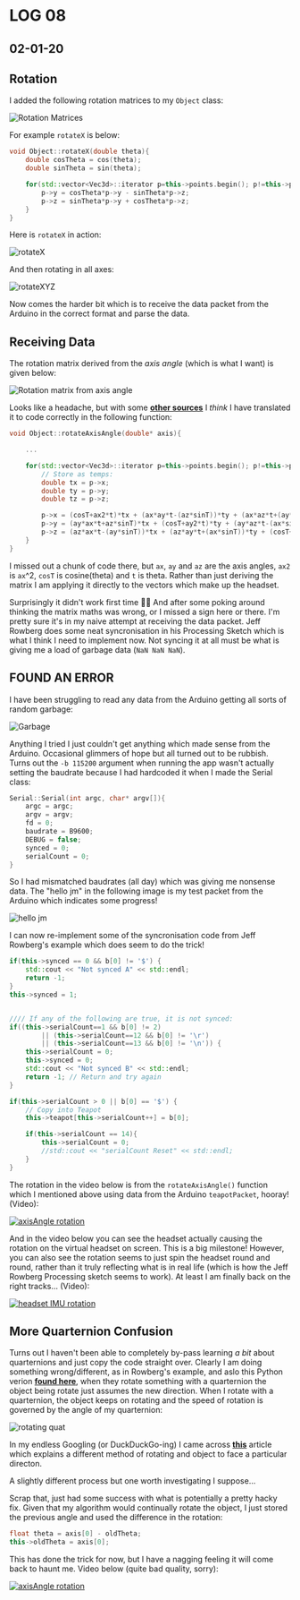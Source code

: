 # LOG 08
## 02-01-20

## Rotation

I added the following rotation matrices to my `Object` class:

![Rotation Matrices](https://live.staticflickr.com/65535/49393953496_667f878daf_o.png)

For example `rotateX` is below:

```c++
void Object::rotateX(double theta){
    double cosTheta = cos(theta);
    double sinTheta = sin(theta);

    for(std::vector<Vec3d>::iterator p=this->points.begin(); p!=this->points.end(); ++p){
        p->y = cosTheta*p->y - sinTheta*p->z;
        p->z = sinTheta*p->y + cosTheta*p->z;
    }
}
```

Here is `rotateX` in action:

![rotateX](https://media.giphy.com/media/lSTzR4cCG2Aosa6Rlb/giphy.gif)

And then rotating in all axes:

![rotateXYZ](https://media.giphy.com/media/iDJKfsahDVrrOjDdgL/giphy.gif)

Now comes the harder bit which is to receive the data packet from the Arduino in the correct format and parse the data.

## Receiving Data

The rotation matrix derived from the _axis angle_ (which is what I want) is given below:

![Rotation matrix from axis angle](https://live.staticflickr.com/65535/49393480268_65d4ffa88f_o.png)

Looks like a headache, but with some [__other sources__](https://www.euclideanspace.com/maths/geometry/rotations/conversions/angleToMatrix/index.htm) I _think_ I have translated it to code correctly in the following function:

```c++
void Object::rotateAxisAngle(double* axis){

    ...

    for(std::vector<Vec3d>::iterator p=this->points.begin(); p!=this->points.end(); ++p){
        // Store as temps:
        double tx = p->x;
        double ty = p->y;
        double tz = p->z;

        p->x = (cosT+ax2*t)*tx + (ax*ay*t-(az*sinT))*ty + (ax*az*t+(ay*sinT))*tz;
        p->y = (ay*ax*t+az*sinT)*tx + (cosT+ay2*t)*ty + (ay*az*t-(ax*sinT))*tz;
        p->z = (az*ax*t-(ay*sinT))*tx + (az*ay*t+(ax*sinT))*ty + (cosT+az2*t)*tz;
    }
}
```

I missed out a chunk of code there, but `ax`, `ay` and `az` are the axis angles, `ax2` is `ax`^2, `cosT` is cosine(theta) and `t` is theta. Rather than just deriving the matrix I am applying it directly to the vectors which make up the headset.

Surprisingly it didn't work first time :man_shrugging: And after some poking around thinking the matrix maths was wrong, or I missed a sign here or there. I'm pretty sure it's in my naive attempt at receiving the data packet. Jeff Rowberg does some neat syncronisation in his Processing Sketch which is what I think I need to implement now. Not syncing it at all must be what is giving me a load of garbage data (`NaN NaN NaN`).

## __FOUND AN ERROR__


I have been struggling to read any data from the Arduino getting all sorts of random garbage:

![Garbage](https://media.giphy.com/media/LSXmiiqTRKraX0KBMW/giphy.gif)

Anything I tried I just couldn't get anything which made sense from the Arduino. Occasional glimmers of hope but all turned out to be rubbish. Turns out the `-b 115200` argument when running the app wasn't actually setting the baudrate because I had hardcoded it when I made the Serial class:

```c++
Serial::Serial(int argc, char* argv[]){
    argc = argc;
    argv = argv;
    fd = 0;
    baudrate = B9600;
    DEBUG = false;
    synced = 0;
    serialCount = 0;
}
```
So I had mismatched baudrates (all day) which was giving me nonsense data. The "hello jm" in the following image is my test packet from the Arduino which indicates some progress!

![hello jm](https://live.staticflickr.com/65535/49316791411_f4d02481a6_n.jpg)

I can now re-implement some of the syncronisation code from Jeff Rowberg's example which does seem to do the trick!

```c++
if(this->synced == 0 && b[0] != '$') {
    std::cout << "Not synced A" << std::endl;
    return -1;
}
this->synced = 1;


//// If any of the following are true, it is not synced:
if((this->serialCount==1 && b[0] != 2)
        || (this->serialCount==12 && b[0] != '\r')
        || (this->serialCount==13 && b[0] != '\n')) {
    this->serialCount = 0;
    this->synced = 0;
    std::cout << "Not synced B" << std::endl;
    return -1; // Return and try again
}

if(this->serialCount > 0 || b[0] == '$') {
    // Copy into Teapot
    this->teapot[this->serialCount++] = b[0];

    if(this->serialCount == 14){
        this->serialCount = 0;
        //std::cout << "serialCount Reset" << std::endl;
    }
}
```

The rotation in the video below is from the `rotateAxisAngle()` function which I mentioned above using data from the Arduino `teapotPacket`, hooray! (Video):

[![axisAngle rotation](https://img.youtube.com/vi/VKLt0bH6-eo/0.jpg)](https://www.youtube.com/watch?v=VKLt0bH6-eo)

And in the video below you can see the headset actually causing the rotation on the virtual headset on screen. This is a big milestone! However, you can also see the rotation seems to just spin the headset round and round, rather than it truly reflecting what is in real life (which is how the Jeff Rowberg Processing sketch seems to work). At least I am finally back on the right tracks... (Video):

[![headset IMU rotation](https://img.youtube.com/vi/DCgwfeW-680/0.jpg)](https://www.youtube.com/watch?v=DCgwfeW-680)

## More Quarternion Confusion

Turns out I haven't been able to completely by-pass learning _a bit_ about quarternions and just copy the code straight over. Clearly I am doing something wrong/different, as in Rowberg's example, and aslo this Python verion [__found here__](https://github.com/thecountoftuscany/PyTeapot-Quaternion-Euler-cube-rotation), when they rotate something with a quarternion the object being rotate just assumes the new direction. When I rotate with a quarternion, the object keeps on rotating and the speed of rotation is governed by the angle of my quarternion:

![rotating quat](https://media.giphy.com/media/U1rH53o8gPeHL6YL6l/giphy.gif)

In my endless Googling (or DuckDuckGo-ing) I came across [__this__](https://stackoverflow.com/questions/13014973/quaternion-rotate-to) article which explains a different method of rotating and object to face a particular directon.

A slightly different process but one worth investigating I suppose...

Scrap that, just had some success with what is potentially a pretty hacky fix. Given that my algorithm would continually rotate the object, I just stored the previous angle and used the difference in the rotation:

```c++
float theta = axis[0] - oldTheta;
this->oldTheta = axis[0];
```

This has done the trick for now, but I have a nagging feeling it will come back to haunt me. Video below (quite bad quality, sorry):

[![axisAngle rotation](https://img.youtube.com/vi/HhY-vLwaczc/0.jpg)](https://www.youtube.com/watch?v=HhY-vLwaczc)
